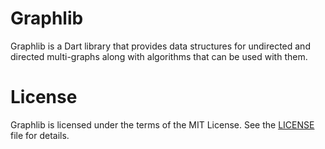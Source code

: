 # Graphlib

Graphlib is a Dart library that provides data structures for undirected
and directed multi-graphs along with algorithms that can be used with them.

# License

Graphlib is licensed under the terms of the MIT License. See the
[LICENSE](LICENSE) file for details.
